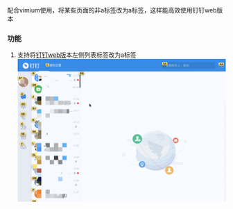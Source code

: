 配合vimium使用，将某些页面的非a标签改为a标签，这样能高效使用钉钉web版本

### 功能
1. 支持将[钉钉web版](https://im.dingtalk.com/)本左侧列表标签改为a标签
   ![dingding](assets/../assets/1.png)
